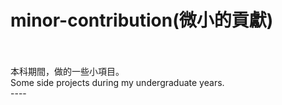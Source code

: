 # minor-contribution(微小的貢獻)
<br>
<br>
本科期間，做的一些小項目。<br>
Some side projects during my undergraduate years.
<br>
----
<br>
